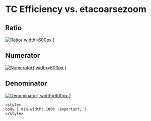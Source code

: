 # TC Efficiency vs. etacoarsezoom

## Ratio

[![Ratio](../mtv/var/TC_eff_etacoarsezoom.png){ width=600px }](../mtv/var/TC_eff_etacoarsezoom.pdf)

## Numerator

[![Numerator](../mtv/num/TC_eff_etacoarsezoom_num.png){ width=600px }](../mtv/num/TC_eff_etacoarsezoom_num.pdf)

## Denominator

[![Denominator](../mtv/den/TC_eff_etacoarsezoom_den.png){ width=600px }](../mtv/den/TC_eff_etacoarsezoom_den.pdf)


``` {=html}
<style>
body { min-width: 100% !important; }
</style>
```
